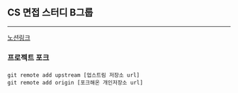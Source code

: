 ## CS 면접 스터디 B그룹

---

[노션링크](https://richnomader.notion.site/CS-B-1c8e1b46894f4a83bfd49d71cf5272c5)

### 프로젝트 포크

####

```
git remote add upstream [업스트림 저장소 url]
git remote add origin [포크해온 개인저장소 url]

```
